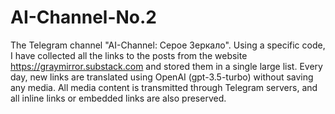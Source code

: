 # AI-Channel-No.2

The Telegram channel "AI-Channel: Серое Зеркало".
Using a specific code, I have collected all the links to the posts from the website https://graymirror.substack.com and stored them in a single large list. Every day, new links are translated using OpenAI (gpt-3.5-turbo) without saving any media. All media content is transmitted through Telegram servers, and all inline links or embedded links are also preserved.
